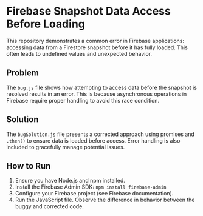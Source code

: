 # Firebase Snapshot Data Access Before Loading

This repository demonstrates a common error in Firebase applications: accessing data from a Firestore snapshot before it has fully loaded. This often leads to undefined values and unexpected behavior.

## Problem
The `bug.js` file shows how attempting to access data before the snapshot is resolved results in an error.  This is because asynchronous operations in Firebase require proper handling to avoid this race condition.

## Solution
The `bugSolution.js` file presents a corrected approach using promises and `.then()` to ensure data is loaded before access.  Error handling is also included to gracefully manage potential issues.

## How to Run
1.  Ensure you have Node.js and npm installed.
2.  Install the Firebase Admin SDK: `npm install firebase-admin`
3.  Configure your Firebase project (see Firebase documentation).
4.  Run the JavaScript file.  Observe the difference in behavior between the buggy and corrected code.